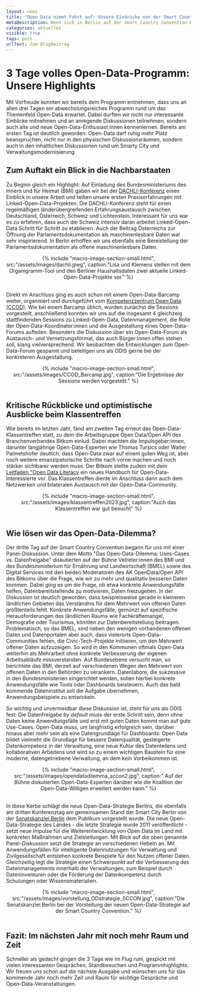```yaml
---
layout: news
title: "Open Data nimmt Fahrt auf: Unsere Eindrücke von der Smart Country Convention"
metaDescription: Wenn sich in Berlin auf der Smart Country Convention Expert:innen und Aussteller aus der Verwaltungsmodernisierung und -digitalisierung zusammenfinden, kommt man am Thema Open Data nicht vorbei. Ob auf Panels zu Smart City oder ganz konkret in den einzelnen Open-Data-Formaten, zunehmend wird deutlich. In der Verwaltung schlummert ein enomer Datenschatz, den es zu befreien gilt, als Grundlage für Smart City & KI-Anwendungen und zur Stärkung von Transparenz und demokratischen Strukuren. Wir waren alle 3 Tage auf der Smart Country Convention und berichten von unseren Highlights.
categories: aktuelles
visible: true
tags: post
urlText: Zum Blogbeitrag
---
```

# 3 Tage volles Open-Data-Programm: Unsere Highlights
Mit Vorfreude konnten wir bereits dem Programm entnehmen, dass uns an allen drei Tagen ein abwechslungsreiches Programm rund um das Themenfeld Open-Data erwartet. Dabei durften wir nicht nur interessante Einblicke mitnehmen und an anregende Diskussionen teilnehmen, sondern auch alte und neue Open-Data-Enthusiast:innen kennenlernen. Bereits am ersten Tag ist deutlich geworden: Open-Data darf ruhig mehr Platz beanspruchen, nicht nur in den physischen Diskussionsräumen, sondern auch in den inhaltlichen Diskussionen rund um Smarty City und Verwaltungsmodernisierung. 

## Zum Auftakt ein Blick in die Nachbarstaaten 
Zu Beginn gleich ein Highlight: Auf Einladung des Bundesministeriums des Innern und für Heimat (BMI) gaben wir bei der [DACHLI-Konferenz](https://www.govdata.de/web/guest/ogd-dachli) einen Einblick in unsere Arbeit und teilten unsere ersten Praxiserfahrungen mit Linked-Open-Data-Projekten. Die DACHLI-Konferenz steht für einen regelmäßigen länderübergreifenden Erfahrungsaustausch zwischen Deutschland, Österreich, Schweiz und Lichtenstein. Interessant für uns war es zu erfahren, dass auch die Schweiz intensiv daran arbeitet Linked-Open-Data Schritt für Schritt zu etablieren. Auch der Beitrag Österreichs zur Öffnung der Parlamentsdokumentation als maschinenlesbare Daten war sehr inspirierend. In Berlin erhoffen wir uns ebenfalls eine Bereistellung der Parlamentsdokumentation als offene maschinenlesbare Daten. 

<center>
{% include "macro-image-section-small.html", src:"/assets/images/dachli.jpeg", caption:"Lisa und Klemens stellen mit dem Organigramm-Tool und den Berliner Haushaltsdaten zwei aktuelle Linked-Open-Data-Projekte vor." %}
</center>
<br>

 Direkt im Anschluss ging es auch schon mit einem Open-Data-Barcamp weiter, organisiert und durchgeführt vom [Kompetenzzentrum Open Data (CCOD)](https://www.bva.bund.de/DE/Services/Behoerden/Beratung/Beratungszentrum/OpenData/opendata_node.html). Wie bei einem Barcamp üblich, wurden zunächst die Sessions vorgestellt, anschließend konnten wir uns auf die insgesamt 4 gleichzeig stattfindenden Sessions zu Linked-Open-Data, Datenmanagement, die Rolle der Open-Data-Koordinator:innen und die Ausgestaltung eines Open-Data-Forums aufteilen. Besonders die Diskussion über ein Open-Data-Forum als Austausch- und Vernetzungsformat, das auch Bürger:innen offen stehen soll, klang vielversprechend. Wir beobachten die Entwicklungen zum Open-Data-Forum gespannt und beteiligen uns als ODIS gerne bei der konkreteren Ausgestaltung.


 <center>
{% include "macro-image-section-small.html", src:"/assets/images/CCOD_Barcamp.jpg", caption:"Die Ergebnisse der Sessions werden vorgestellt." %}
</center>
<br>

## Kritische Rückblicke und optimistische Ausblicke beim Klassentreffen 

Wie bereits im letzten Jahr, fand am zweiten Tag erneut das Open-Data-Klassentreffen statt, zu dem die Arbeitsgruppe Open Data/Open API des Branchenverbandes Bitkom einlud. Dabei machten die Impulsgeber:innen, darunter langjährige Open-Data-Experten wie Thomas Tursics oder Walter Palmetshofer deutlich, dass Open-Data zwar auf einem guten Weg ist, aber noch weitere emanzipatorische Schritte nach vorne machen und noch stärker sichtbarer werden muss. Der Bitkom stellte zudem mit dem [Leitfaden "Open Data Literacy](https://www.bitkom.org/Bitkom/Publikationen/Leitfaden-Open-Data-Literacy) ein neues Handbuch für Open-Data-Interessierte vor. Das Klassentreffen diente im Anschluss dann auch dem Netzwerken und bilateralen Austausch mit der Open-Data-Community. 

<center>
{% include "macro-image-section-small.html", src:"/assets/images/klassentreffen2023.jpg", caption:"Auch das Klassentreffen war gut besucht" %}
</center>
<br>

## Wie lösen wir das Open-Data-Dilemma? 
Der dritte Tag auf der Smart Country Convention begann für uns mit einer Panel-Diskussion. Unter dem Motto "Das Open-Data-Dilemma: Uses-Cases vs. Datenfreigabe" diskutierten auf der Bühne Vetreter:innen des BMI und des Bundesministerium für Ernährung und Landwirtschaft (BMEL) sowie des Digital Services mit den beiden Moderatoren des AK OpenData/Open API des Bitkoms über die Frage, wie wir zu mehr und qualitativ besseren Daten kommen. Dabei ging es um die Frage, ob etwa konkrete Anwendungsfälle helfen, Datenbereitstellende zu motivieren, Daten freizugeben. In der Diskussion ist deutlich geworden, dass beispielsweise gerade in kleineren ländlichen Gebieten das Verständnis für dem Mehrwert von offenen Daten größtenteils fehlt. Konkrete Anwendungsfälle, gemünzt auf spezifische Herausforderungen des ländlichen Raums wie Fachkräftemangel, Demografie oder Tourismus, könnten zur Datenbereitstellung beitragen. Problematisch, so das BMEL, sind neben den wenigen vorhandenen offenen Daten und Datenportalen aber auch, dass vielerorts Open-Data-Communities fehlen, die Civic-Tech-Projekte initiieren, um den Mehrwert offener Daten aufzuzeigen. So wird in den Kommunen oftmals Open-Data weiterhin als Mehrarbeit ohne konkrete Verbesserung der eigenen Arbeitsabläufe missverstanden.
Auf Bundesebene versucht man, so berichtete das BMI, derzeit auf verschiedenen Wegen den Mehrwert von offenen Daten in den Behörden zu verankern. Datenlabore, die sukzessive in den Bundesministerien eingerichtet werden, sollen hierbei konkrete Anwendungsfälle wie Tools oder Dashboards beisteuern. Auch das bald kommende Dateninstitut soll die Aufgabe übernehmen, Anwendungsbeispiele zu entwickeln. 
<br>

So wichtig und unvermeidbar diese Diskussion ist, steht für uns als ODIS fest: Die Datenfreigabe *by default* muss der erste Schritt sein, denn ohne Daten keine Anwendungsfälle und erst mit guten Daten kommt man auf gute Use-Cases. Open-Data muss, um langfristig erfolgreich sein, darüber hinaus aber mehr sein als eine Datengrundlage für Dashboards: Open Data bildet vielmehr die Grundlage für bessere Datenqualität, gesteigerte Datenkompetenz in der Verwaltung, eine neue Kultur des Datenteilens und kollaborativen Arbeitens und wird so zu einem wichtigen Baustein für eine moderne, datengetriebene Verwaltung, an dem kein Vorbeikommen ist.

<center>
{% include "macro-image-section-small.html", src:"/assets/images/opendatadilemma_sccon2.jpg", caption:" Auf der Bühne diskutierten Open-Data-Experten darüber wie die Koalition der Open-Data-Willigen erweitert werden kann." %}
</center>
<br>

In diese Kerbe schlägt die neue Open-Data-Strategie Berlins, die ebenfalls am dritten Konferenztag am gemeinsamen Stand der Smart City Berlin von der [Senatskanzlei Berlin](https://www.berlin.de/moderne-verwaltung/e-government/open-data/) dem Publikum vorgestellt wurde. Die neue Open-Data-Strategie des Landes - die letzte Strategie wurde 2011 veröffentlicht - setzt neue Impulse für die Weiterentwicklung von Open Data im Land mit konkreten Maßnahmen und Zielstellungen. Mit Blick auf die oben genannte Panel-Diskussion setzt die Strategie an verschiedenen Hebeln an. Mit Anwendungsfällen für intelligente Datennutzungen für Verwaltung und Zivilgesellschaft entstehen konkrete Beispiele für den Nutzen offener Daten. Gleichzeitig legt die Strategie einen Schwerpunkt auf die Verbesserung des Datenmanagements innerhalb der Verwaltungen, zum Beispiel durch Dateninventuren oder die Förderung der Datenkompetenz durch Schulungen oder Wissensmaterialien.


<center>
{% include "macro-image-section-small.html", src:"/assets/images/vorstellung_ODstrategie_SCCON.jpg", caption:"Die Senatskanzlei Berlin bei der Vorstellung der neuen Open-Data-Strategie auf der Smart Country Convention." %}
</center>
<br>

## Fazit: Im nächsten Jahr mit noch mehr Raum und Zeit
Schneller als gedacht gingen die 3 Tage wie im Flug rum, gespickt mit vielen interessanten Gesprächen, Standbesuchen und Programmhighlights. Wir freuen uns schon auf die nächste Ausgabe und wünschen uns für das kommende Jahr noch mehr Zeit und Raum für wichtige Gespräche und Open-Data-Veranstaltungen.

